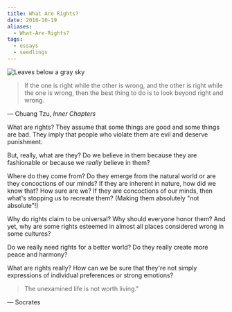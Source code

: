 ```yaml
---
title: What Are Rights?
date: 2018-10-19
aliases:
  - What-Are-Rights?
tags:
  - essays
  - seedlings
---
```

![Leaves below a gray sky](leaves_below_gray_sky.jpg)

> If the one is right while the other is wrong, and the other is right while the one is wrong, then the best thing to do is to look beyond right and wrong.

— Chuang Tzu, _Inner Chapters_

What are rights? They assume that some things are good and some things are bad. They imply that people who violate them are evil and deserve punishment.

But, really, what are they? Do we believe in them because they are fashionable or because we _really_ believe in them?

Where do they come from? Do they emerge from the natural world or are they concoctions of our minds? If they are inherent in nature, how did we know that? How sure are we? If they are concoctions of our minds, then what's stopping us to recreate them? (Making them absolutely "not absolute"!)

Why do rights claim to be universal? Why should everyone honor them? And yet, why are some rights esteemed in almost all places considered wrong in some cultures?

Do we really need rights for a better world? Do they really create more peace and harmony?

What are rights really? How can we be sure that they're not simply expressions of individual preferences or strong emotions?

> The unexamined life is not worth living."

— Socrates